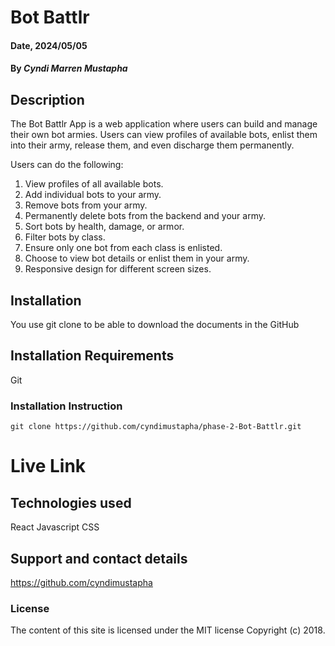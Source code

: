 # Bot Battlr

#### Date, 2024/05/05

#### By *Cyndi Marren Mustapha*

## Description
The Bot Battlr App is a web application where users can build and manage their own bot armies. Users can view profiles of available bots, enlist them into their army, release them, and even discharge them permanently.

Users can do the following:
1. View profiles of all available bots.
2. Add individual bots to your army.
3. Remove bots from your army.
4. Permanently delete bots from the backend and your army.
5. Sort bots by health, damage, or armor.
6. Filter bots by class.
7. Ensure only one bot from each class is enlisted.
8. Choose to view bot details or enlist them in your army.
9. Responsive design for different screen sizes.


## Installation
You use git clone to be able to download the documents in the GitHub

## Installation Requirements
Git

### Installation Instruction
```
git clone https://github.com/cyndimustapha/phase-2-Bot-Battlr.git

```

# Live Link


## Technologies used
React
Javascript
CSS

## Support and contact details
https://github.com/cyndimustapha

### License
The content of this site is licensed under the MIT license Copyright (c) 2018.